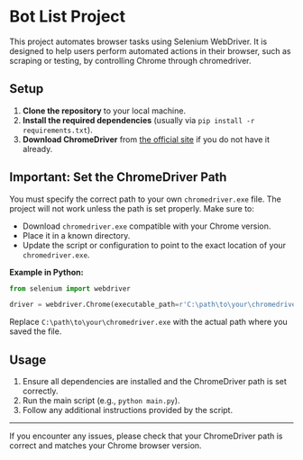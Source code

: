 # Bot List Project

This project automates browser tasks using Selenium WebDriver. It is designed to help users perform automated actions in their browser, such as scraping or testing, by controlling Chrome through chromedriver.

## Setup

1. **Clone the repository** to your local machine.
2. **Install the required dependencies** (usually via `pip install -r requirements.txt`).
3. **Download ChromeDriver** from [the official site](https://sites.google.com/chromium.org/driver/) if you do not have it already.

## Important: Set the ChromeDriver Path

You must specify the correct path to your own `chromedriver.exe` file. The project will not work unless the path is set properly. Make sure to:

- Download `chromedriver.exe` compatible with your Chrome version.
- Place it in a known directory.
- Update the script or configuration to point to the exact location of your `chromedriver.exe`.

**Example in Python:**
```python
from selenium import webdriver

driver = webdriver.Chrome(executable_path=r'C:\path\to\your\chromedriver.exe')
```
Replace `C:\path\to\your\chromedriver.exe` with the actual path where you saved the file.

## Usage

1. Ensure all dependencies are installed and the ChromeDriver path is set correctly.
2. Run the main script (e.g., `python main.py`).
3. Follow any additional instructions provided by the script.

---

If you encounter any issues, please check that your ChromeDriver path is correct and matches your Chrome browser version.
